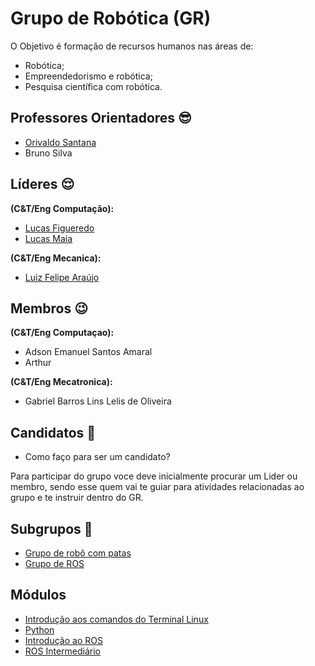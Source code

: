 # Grupo de Robótica (GR) 

O Objetivo é formação de recursos humanos nas áreas de:
* Robótica;
* Empreendedorismo e robótica; 
* Pesquisa científica com robótica.

## Professores Orientadores :sunglasses:
* [Orivaldo Santana](https://github.com/orivaldosantana)
* Bruno Silva 

## Líderes :relieved:
**(C&T/Eng Computação):**
* [Lucas Figueredo](https://github.com/lucasboot) 
* [Lucas Maia](https://github.com/lucasmaia435)

**(C&T/Eng Mecanica):**
* [Luiz Felipe Araújo](https://github.com/LuizFelipeLemon)                           

## Membros :wink:
  
**(C&T/Eng Computaçao):**
* Adson Emanuel Santos Amaral             
* Arthur   

**(C&T/Eng Mecatronica):**           
* Gabriel Barros Lins Lelis de Oliveira   


            
## Candidatos :runner:
* Como faço para ser um candidato?

Para participar do grupo voce deve inicialmente procurar um Lider ou membro, sendo esse quem vai te guiar para atividades relacionadas ao grupo e te instruir dentro do GR.

## Subgrupos :notebook:
* [Grupo de robô com patas](https://github.com/Natalnet/GR/tree/master/GRP)
* [Grupo de ROS](https://github.com/Natalnet/GR/tree/master/GRROS)


## Módulos 
* [Introdução aos comandos do Terminal Linux](https://github.com/Natalnet/ModulosDeEstudo/tree/master/Linux)
* [Python](https://github.com/Natalnet/ModulosDeEstudo/tree/master/Python/Basico)
* [Introdução ao ROS](https://github.com/Natalnet/ModulosDeEstudo/tree/master/ROS/Basico) 
* [ROS Intermediário](https://github.com/Natalnet/ModulosDeEstudo/tree/master/ROS/Intermediario)



